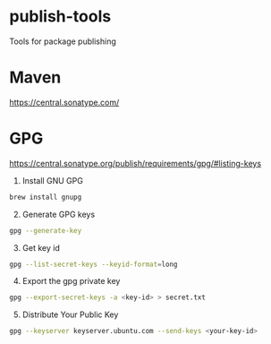# publish-tools
Tools for package publishing

# Maven

https://central.sonatype.com/

# GPG

https://central.sonatype.org/publish/requirements/gpg/#listing-keys

1. Install GNU GPG

```bash
brew install gnupg
```

2. Generate GPG keys

```bash
gpg --generate-key
```

3. Get key id

```bash
gpg --list-secret-keys --keyid-format=long
```

4. Export the gpg private key

```bash
gpg --export-secret-keys -a <key-id> > secret.txt
```

5. Distribute Your Public Key

```bash
gpg --keyserver keyserver.ubuntu.com --send-keys <your-key-id>
```

